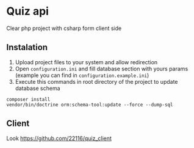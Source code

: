 # Quiz api
Clear php project with csharp form client side
## Instalation
1. Upload project files to your system and allow redirection
2. Open `configuration.ini` and fill database section with yours params
(example you can find in `configuration.example.ini`)
3. Execute this commands in root directory of the project to update database schema
```
composer install
vendor/bin/doctrine orm:schema-tool:update --force --dump-sql
```
## Client
Look https://github.com/22116/quiz_client
